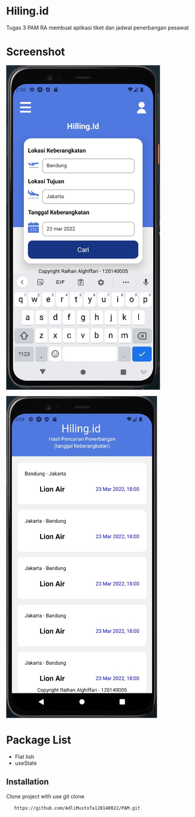 
# Hiling.id

Tugas 3 PAM RA membuat aplikasi tiket dan jadwal penerbangan pesawat 


# Screenshot

![App Screenshot](https://github.com/AdliMustofa120140022/PAM/blob/b520526070ae1c8e6ff351543919461114fa054b/WhatsApp%20Image%202023-03-16%20at%2014.59.10.jpeg)

![App Screenshot](https://github.com/AdliMustofa120140022/PAM/blob/b520526070ae1c8e6ff351543919461114fa054b/WhatsApp%20Image%202023-03-16%20at%2015.09.03.jpeg)


# Package List 

- Flat lish
- useState


## Installation

Clone project with use git clone

```bash
   https://github.com/AdliMustofa120140022/PAM.git
```
